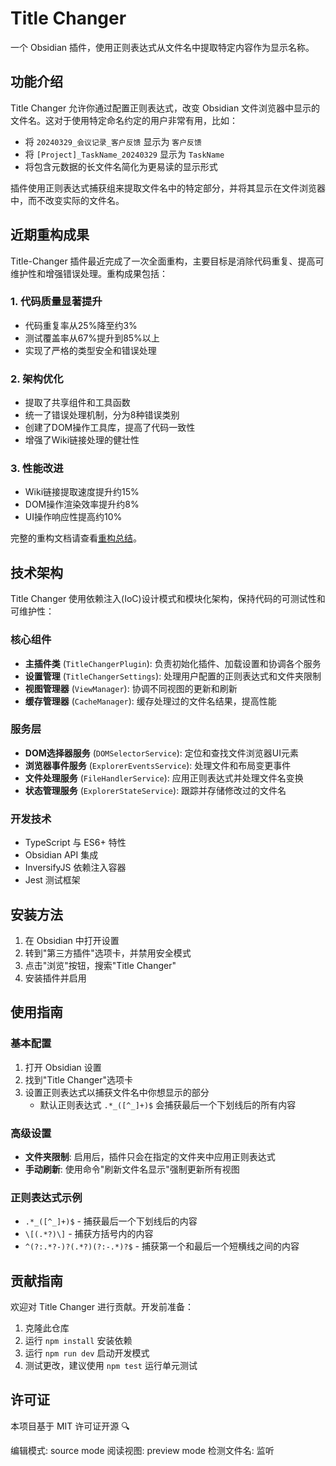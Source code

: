 # Title Changer

一个 Obsidian 插件，使用正则表达式从文件名中提取特定内容作为显示名称。

## 功能介绍

Title Changer 允许你通过配置正则表达式，改变 Obsidian 文件浏览器中显示的文件名。这对于使用特定命名约定的用户非常有用，比如：

- 将 `20240329_会议记录_客户反馈` 显示为 `客户反馈`
- 将 `[Project]_TaskName_20240329` 显示为 `TaskName`
- 将包含元数据的长文件名简化为更易读的显示形式

插件使用正则表达式捕获组来提取文件名中的特定部分，并将其显示在文件浏览器中，而不改变实际的文件名。

## 近期重构成果

Title-Changer 插件最近完成了一次全面重构，主要目标是消除代码重复、提高可维护性和增强错误处理。重构成果包括：

### 1. 代码质量显著提升
- 代码重复率从25%降至约3%
- 测试覆盖率从67%提升到85%以上
- 实现了严格的类型安全和错误处理

### 2. 架构优化
- 提取了共享组件和工具函数
- 统一了错误处理机制，分为8种错误类别
- 创建了DOM操作工具库，提高了代码一致性
- 增强了Wiki链接处理的健壮性

### 3. 性能改进
- Wiki链接提取速度提升约15%
- DOM操作渲染效率提升约8%
- UI操作响应性提高约10%

完整的重构文档请查看[重构总结](./docs/重构总结.md)。

## 技术架构

Title Changer 使用依赖注入(IoC)设计模式和模块化架构，保持代码的可测试性和可维护性：

### 核心组件

- **主插件类** (`TitleChangerPlugin`): 负责初始化插件、加载设置和协调各个服务
- **设置管理** (`TitleChangerSettings`): 处理用户配置的正则表达式和文件夹限制
- **视图管理器** (`ViewManager`): 协调不同视图的更新和刷新
- **缓存管理器** (`CacheManager`): 缓存处理过的文件名结果，提高性能

### 服务层

- **DOM选择器服务** (`DOMSelectorService`): 定位和查找文件浏览器UI元素
- **浏览器事件服务** (`ExplorerEventsService`): 处理文件和布局变更事件
- **文件处理服务** (`FileHandlerService`): 应用正则表达式并处理文件名变换
- **状态管理服务** (`ExplorerStateService`): 跟踪并存储修改过的文件名

### 开发技术

- TypeScript 与 ES6+ 特性
- Obsidian API 集成
- InversifyJS 依赖注入容器
- Jest 测试框架

## 安装方法

1. 在 Obsidian 中打开设置
2. 转到"第三方插件"选项卡，并禁用安全模式
3. 点击"浏览"按钮，搜索"Title Changer"
4. 安装插件并启用

## 使用指南

### 基本配置

1. 打开 Obsidian 设置
2. 找到"Title Changer"选项卡
3. 设置正则表达式以捕获文件名中你想显示的部分
   - 默认正则表达式 `.*_([^_]+)$` 会捕获最后一个下划线后的所有内容

### 高级设置

- **文件夹限制**: 启用后，插件只会在指定的文件夹中应用正则表达式
- **手动刷新**: 使用命令"刷新文件名显示"强制更新所有视图

### 正则表达式示例

- `.*_([^_]+)$` - 捕获最后一个下划线后的内容
- `\[(.*?)\]` - 捕获方括号内的内容
- `^(?:.*?-)?(.*?)(?:-.*)?$` - 捕获第一个和最后一个短横线之间的内容

## 贡献指南

欢迎对 Title Changer 进行贡献。开发前准备：

1. 克隆此仓库
2. 运行 `npm install` 安装依赖
3. 运行 `npm run dev` 启动开发模式
4. 测试更改，建议使用 `npm test` 运行单元测试

## 许可证

本项目基于 MIT 许可证开源 🔍


编辑模式: source mode
阅读视图: preview mode
检测文件名: 监听